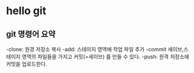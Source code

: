 # hello git

## git 명령어 요약

-clone: 원경 저장소 복사
-add: 스테이지 영역에 작업 파일 추가
-commit 세이브,스테이지 영역의 파일들을 가지고 커밋(=세이브) 를 만들 수 있다.
-push: 원격 저장소에 커밋을 업로드한다.